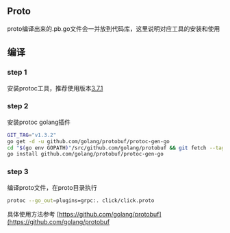 ## Proto

proto编译出来的.pb.go文件会一并放到代码库，这里说明对应工具的安装和使用

## 编译

### step 1

安装protoc工具，推荐使用版本[3.7.1](https://github.com/protocolbuffers/protobuf/releases/tag/v3.7.1)

### step 2
安装protoc golang插件

```bash
GIT_TAG="v1.3.2"
go get -d -u github.com/golang/protobuf/protoc-gen-go
cd "$(go env GOPATH)"/src/github.com/golang/protobuf && git fetch --tag && git checkout $GIT_TAG
go install github.com/golang/protobuf/protoc-gen-go
```

### step 3
编译proto文件，在proto目录执行

```bash
protoc --go_out=plugins=grpc:. click/click.proto
```

具体使用方法参考 [https://github.com/golang/protobuf](https://github.com/golang/protobuf